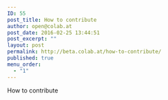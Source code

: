 ```yaml
---
ID: 55
post_title: How to contribute
author: open@colab.at
post_date: 2016-02-25 13:44:51
post_excerpt: ""
layout: post
permalink: http://beta.colab.at/how-to-contribute/
published: true
menu_order:
  - "1"
---
```

How to contribute